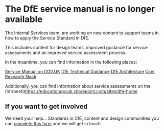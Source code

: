 # The DfE service manual is no longer available

The Internal Services team, are working on new content to support teams in how to apply the Service Standard in DfE. 

This includes content for design teams, improved guidance for service assessments and an improved service assessment process. 

In the meantime, you can find information in the following places: 

[Service Manual on GOV.UK](https://www.gov.uk/service-manual)
[DfE Technical Guidance](https://technical-guidance.education.gov.uk/)
[DfE Architecture](https://dfe-digital.github.io/architecture/common-components/#common-components)
[User Research Slack](https://ukgovernmentdfe.slack.com/archives/C53D6R7SP)

Additionally, you can find information about service assessments on the [Intranet](https://educationgovuk.sharepoint.com/sites/dfe-home

## If you want to get involved

We need your help... Standards in DfE, content and design communities you can [complete this form](#) and we will get in touch.
